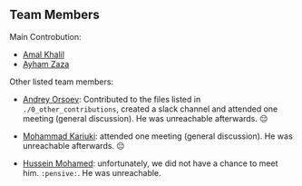## Team Members

Main Controbution:
- [Amal Khalil](https://www.linkedin.com/in/amalkhalil/)
- [Ayham Zaza](https://www.linkedin.com/in/ayhamzaza/)

Other listed team members:

- [Andrey Orsoev](https://www.linkedin.com/in/andreyorsoev/): Contributed to the files listed in `./0_other_contributions`, created a slack channel and attended one meeting (general discussion). He was unreachable afterwards. :pensive: 

- [Mohammad Kariuki](https://www.linkedin.com/in/mohammad-kariuki-11b83656/): attended one meeting (general discussion). He was unreachable afterwards. :pensive:  

- [Hussein Mohamed](https://www.linkedin.com/in/hussein-mohamed-a51b9891/): unfortunately, we did not have a chance to meet him. `:pensive:`. He was unreachable. 




